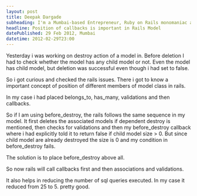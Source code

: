 ```yaml
---
layout: post
title: Deepak Dargade
subheading: I'm a Mumbai-based Entrepreneur, Ruby on Rails monomaniac and Food enthusiast.<br/>Best known for turning ideas into reality and Co-founder of Classpro.
headline: Position of callbacks is important in Rails Model
datePublished: 29 Feb 2012, Mumbai
datetime: 2012-02-29T23:00
---
```


Yesterday i was working on destroy action of a model in. Before deletion I had to check whether the model has any child model or not. Even the model has child model, but deletion was successful even though i had set to false.

So i got curious and checked the rails issues. There i got to know a important concept of position of different members of model class in rails.

In my case i had placed belongs_to, has_many, validations and then callbacks.

So if I am using before_destroy, the rails follows the same sequence in my model. It first deletes the associated models if dependent destroy is mentioned, then checks for validations and then my before_destroy callback where i had explicitly told it to return false if child model size > 0. But since child model are already destroyed the size is 0 and my condition in before_destroy fails.

The solution is to place before_destroy above all.

So now rails will call callbacks first and then associations and validations.

It also helps in reducing the number of sql queries executed. In my case it reduced from 25 to 5. pretty good.